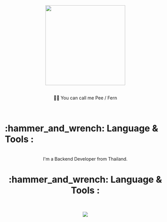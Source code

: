 <div id="header" align="center">
  <img src="https://media.tenor.com/PDJrqI6ktv8AAAAi/anime-girl.gif" width="250"/>
</div>
<br>
<p align="center">
  🥐🥨 You can call me <a>Pee / Fern</a>
</p>
<br>
 <h1>:hammer_and_wrench: Language & Tools :</h1>
 <br>
<div align="center">
  I'm a Backend Developer from Thailand.
<br>
 <h1>:hammer_and_wrench: Language & Tools :</h1>
</div>
<br>
<p align="center">
  <a href="https://skillicons.dev">
    <img src="https://skillicons.dev/icons?i=stackoverflow,github,linux,docker,js,react,bootstrap,nodejs,express,mysql,mongodb" />
  </a>
</p>

